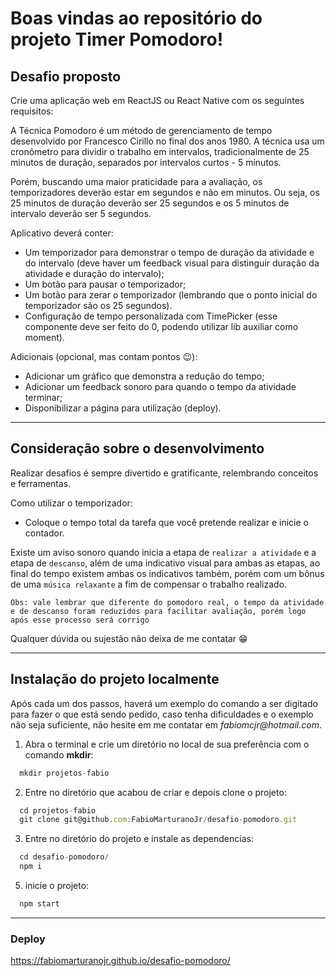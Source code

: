 
# Boas vindas ao repositório do projeto Timer Pomodoro!

## Desafio proposto
Crie uma aplicação web em ReactJS ou React Native com os seguintes requisitos:

A Técnica Pomodoro é um método de gerenciamento de tempo desenvolvido por
Francesco Cirillo no final dos anos 1980. A técnica usa um cronômetro para dividir o
trabalho em intervalos, tradicionalmente de 25 minutos de duração, separados por
intervalos curtos - 5 minutos.

Porém, buscando uma maior praticidade para a avaliação, os temporizadores
deverão estar em segundos e não em minutos. Ou seja, os 25 minutos de duração
deverão ser 25 segundos e os 5 minutos de intervalo deverão ser 5 segundos.

Aplicativo deverá conter:

- Um temporizador para demonstrar o tempo de duração da atividade e do
intervalo (deve haver um feedback visual para distinguir duração da atividade
e duração do intervalo);
- Um botão para pausar o temporizador;
- Um botão para zerar o temporizador (lembrando que o ponto inicial do
temporizador são os 25 segundos).
- Configuração de tempo personalizada com TimePicker (esse componente
deve ser feito do 0, podendo utilizar lib auxiliar como moment).

Adicionais (opcional, mas contam pontos 😉):

- Adicionar um gráfico que demonstra a redução do tempo;
- Adicionar um feedback sonoro para quando o tempo da atividade terminar;
- Disponibilizar a página para utilização (deploy).

---

## Consideração sobre o desenvolvimento

Realizar desafios é sempre divertido e gratificante, relembrando conceitos e ferramentas.

Como utilizar o temporizador:

- Coloque o tempo total da tarefa que você pretende realizar e inicie o contador.

Existe um aviso sonoro quando inicia a etapa de `realizar a atividade` e a etapa de `descanso`, além de uma indicativo visual para ambas as etapas,
ao final do tempo existem ambas os indicativos também, porém com um bônus de uma `música relaxante` a fim de compensar o trabalho realizado.

`Obs: vale lembrar que diferente do pomodoro real, o tempo da atividade e de descanso foram reduzidos para facilitar avaliação, porém logo após esse processo será corrigo`

Qualquer dúvida ou sujestão não deixa de me contatar :grin:

---

## Instalação do projeto localmente

Após cada um dos passos, haverá um exemplo do comando a ser digitado para fazer o que está sendo pedido, caso tenha dificuldades e o exemplo não seja suficiente, não hesite em me contatar em _fabiomcjr@hotmail.com_.

1. Abra o terminal e crie um diretório no local de sua preferência com o comando **mkdir**:
```javascript
  mkdir projetos-fabio
```

2. Entre no diretório que acabou de criar e depois clone o projeto:
```javascript
  cd projetos-fabio
  git clone git@github.com:FabioMarturanoJr/desafio-pomodoro.git
```

3. Entre no diretório do projeto e instale as dependencias:
```javascript
  cd desafio-pomodoro/
  npm i
```

5. inicie o projeto:
```javascript
  npm start
```  
---

### Deploy

  https://fabiomarturanojr.github.io/desafio-pomodoro/
